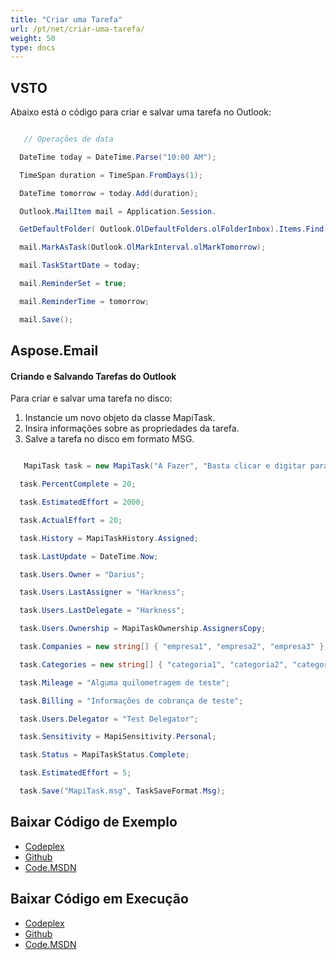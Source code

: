 ```yaml
---
title: "Criar uma Tarefa"
url: /pt/net/criar-uma-tarefa/
weight: 50
type: docs
---
```



## **VSTO**
Abaixo está o código para criar e salvar uma tarefa no Outlook:

``` cs

   // Operações de data

  DateTime today = DateTime.Parse("10:00 AM");

  TimeSpan duration = TimeSpan.FromDays(1);

  DateTime tomorrow = today.Add(duration);

  Outlook.MailItem mail = Application.Session.

  GetDefaultFolder( Outlook.OlDefaultFolders.olFolderInbox).Items.Find("[MessageClass]='IPM.Note'") as Outlook.MailItem;

  mail.MarkAsTask(Outlook.OlMarkInterval.olMarkTomorrow);

  mail.TaskStartDate = today;

  mail.ReminderSet = true;

  mail.ReminderTime = tomorrow;

  mail.Save();


```
## **Aspose.Email**
#### **Criando e Salvando Tarefas do Outlook**
Para criar e salvar uma tarefa no disco:

1. Instancie um novo objeto da classe MapiTask.
2. Insira informações sobre as propriedades da tarefa.
3. Salve a tarefa no disco em formato MSG.

``` cs

   MapiTask task = new MapiTask("A Fazer", "Basta clicar e digitar para adicionar nova tarefa", DateTime.Now, DateTime.Now.AddDays(3));

  task.PercentComplete = 20;

  task.EstimatedEffort = 2000;

  task.ActualEffort = 20;

  task.History = MapiTaskHistory.Assigned;

  task.LastUpdate = DateTime.Now;

  task.Users.Owner = "Darius";

  task.Users.LastAssigner = "Harkness";

  task.Users.LastDelegate = "Harkness";

  task.Users.Ownership = MapiTaskOwnership.AssignersCopy;

  task.Companies = new string[] { "empresa1", "empresa2", "empresa3" };

  task.Categories = new string[] { "categoria1", "categoria2", "categoria3" };

  task.Mileage = "Alguma quilometragem de teste";

  task.Billing = "Informações de cobrança de teste";

  task.Users.Delegator = "Test Delegator";

  task.Sensitivity = MapiSensitivity.Personal;

  task.Status = MapiTaskStatus.Complete;

  task.EstimatedEffort = 5;

  task.Save("MapiTask.msg", TaskSaveFormat.Msg);


```
## **Baixar Código de Exemplo**
- [Codeplex](https://asposevsto.codeplex.com/releases/view/616980)
- [Github](https://github.com/aspose-email/Aspose.Email-for-.NET/releases/tag/AsposeEmailVsVSTOv1.1)
- [Code.MSDN](https://code.msdn.microsoft.com/AsposeEmail-Vs-VSTO-fa535977)
## **Baixar Código em Execução**
- [Codeplex](https://asposevsto.codeplex.com/SourceControl/latest#Aspose.Email)
- [Github](https://github.com/aspose-email/Aspose.Email-for-.NET/tree/master/Plugins/Aspose.Email%20Vs%20VSTO%20Outlook/Code%20Comparison%20of%20Common%20Features/Criar%20Uma%20Tarefa)
- [Code.MSDN](https://code.msdn.microsoft.com/AsposeEmail-Vs-VSTO-fa535977/view/SourceCode#content)